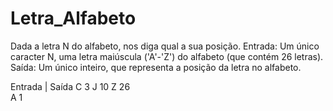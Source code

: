 # Letra_Alfabeto

Dada a letra N do alfabeto, nos diga qual a sua posição.
Entrada: Um único caracter N, uma letra maiúscula ('A'-'Z') do alfabeto (que contém 26 letras).
Saída: Um único inteiro, que representa a posição da letra no alfabeto.
 
Entrada | Saída
C 3
J 10
Z 26                         
A 1   

